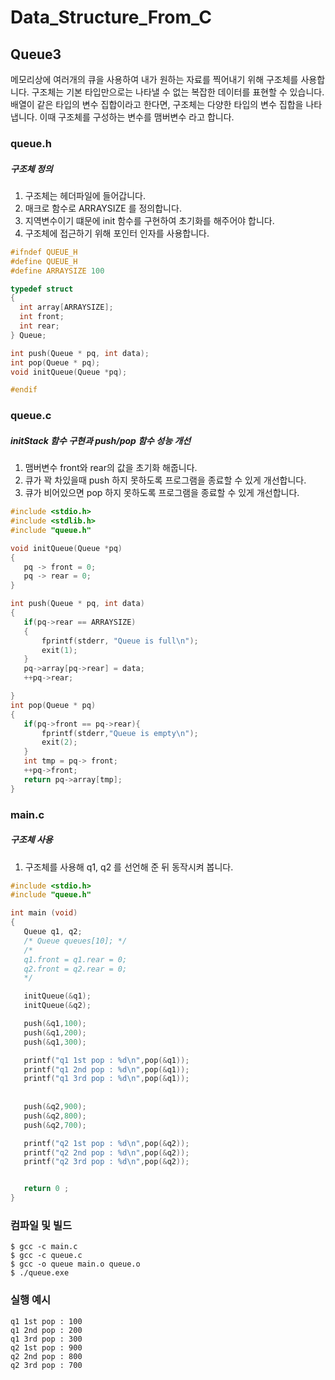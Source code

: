# Data_Structure_From_C
## Queue3
메모리상에 여러개의 큐을 사용하여 내가 원하는 자료를 찍어내기 위해 구조체를 사용합니다.
구조체는 기본 타입만으로는 나타낼 수 없는 복잡한 데이터를 표현할 수 있습니다.
배열이 같은 타입의 변수 집합이라고 한다면, 구조체는 다양한 타입의 변수 집합을 나타냅니다. 이때 구조체를 구성하는 변수를 맴버변수 라고 합니다.

### queue.h
##### 구조체 정의
  1. 구조체는 헤더파일에 들어갑니다.
  2. 매크로 함수로 ARRAYSIZE 를 정의합니다.
  3. 지역변수이기 떄문에 init 함수를 구현하여 초기화를 해주어야 합니다.
  4. 구조체에 접근하기 위해 포인터 인자를 사용합니다.
  
  ```c
#ifndef QUEUE_H
#define QUEUE_H
#define ARRAYSIZE 100

typedef struct 
{
    int array[ARRAYSIZE];
    int front;
    int rear;
} Queue;

int push(Queue * pq, int data);
int pop(Queue * pq);
void initQueue(Queue *pq);

#endif
  ```
  
 ### queue.c
 ##### initStack 함수 구현과 push/pop 함수 성능 개선
  1. 맴버변수 front와 rear의 값을 초기화 해줍니다.
  2. 큐가 꽉 차있을때 push 하지 못하도록 프로그램을 종료할 수 있게 개선합니다.
  3. 큐가 비어있으면 pop 하지 못하도록 프로그램을 종료할 수 있게 개선합니다.
 ```c
 #include <stdio.h>
#include <stdlib.h>
#include "queue.h"

void initQueue(Queue *pq)
{
    pq -> front = 0;
    pq -> rear = 0;
}  

int push(Queue * pq, int data)
{
    if(pq->rear == ARRAYSIZE)
    {
        fprintf(stderr, "Queue is full\n");
        exit(1);
    }
    pq->array[pq->rear] = data;
    ++pq->rear;

}
int pop(Queue * pq)
{
    if(pq->front == pq->rear){
        fprintf(stderr,"Queue is empty\n");
        exit(2);
    }
    int tmp = pq-> front;
    ++pq->front;
    return pq->array[tmp];
}

 ```
 
 ### main.c
 ##### 구조체 사용
  1. 구조체를 사용해 q1, q2 를 선언해 준 뒤 동작시켜 봅니다.
 ```c
#include <stdio.h>
#include "queue.h"

int main (void)
{
    Queue q1, q2;
    /* Queue queues[10]; */
    /*
    q1.front = q1.rear = 0;
    q2.front = q2.rear = 0;
    */

    initQueue(&q1);
    initQueue(&q2);

    push(&q1,100);
    push(&q1,200);
    push(&q1,300);

    printf("q1 1st pop : %d\n",pop(&q1));
    printf("q1 2nd pop : %d\n",pop(&q1));
    printf("q1 3rd pop : %d\n",pop(&q1));
    
    
    push(&q2,900);
    push(&q2,800);
    push(&q2,700);

    printf("q2 1st pop : %d\n",pop(&q2));
    printf("q2 2nd pop : %d\n",pop(&q2));
    printf("q2 3rd pop : %d\n",pop(&q2));


    return 0 ;
}
 ```
 ### 컴파일 및 빌드
```
$ gcc -c main.c  
$ gcc -c queue.c  
$ gcc -o queue main.o queue.o  
$ ./queue.exe
```
### 실행 예시
```
q1 1st pop : 100
q1 2nd pop : 200
q1 3rd pop : 300
q2 1st pop : 900
q2 2nd pop : 800
q2 3rd pop : 700
```
